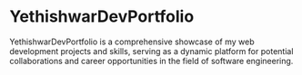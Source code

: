 # YethishwarDevPortfolio
YethishwarDevPortfolio is a comprehensive showcase of my web development projects and skills, serving as a dynamic platform for potential collaborations and career opportunities in the field of software engineering.

